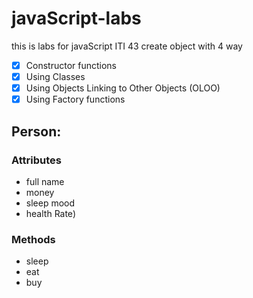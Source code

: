 # javaScript-labs
this is labs for javaScript ITI 43
create object with 4 way 
- [x] Constructor functions
- [x] Using Classes
- [x] Using Objects Linking to Other Objects (OLOO)
- [x] Using Factory functions

## Person:
### Attributes 
- full name
- money
- sleep mood
- health Rate)
### Methods 
- sleep
- eat
- buy 

